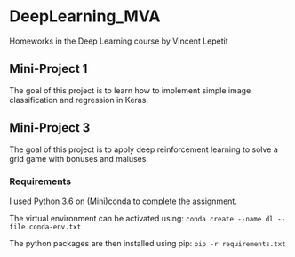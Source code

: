 # DeepLearning_MVA
Homeworks in the Deep Learning course by Vincent Lepetit

## Mini-Project 1
The goal of this project is to learn how to implement simple image classification and regression in Keras.

## Mini-Project 3
The goal of this project is to apply deep reinforcement learning to solve a grid game with bonuses and maluses.

### Requirements
I used Python 3.6 on (Mini)conda to complete the assignment.

The virtual environment can be activated using: ``conda create --name dl --file conda-env.txt``

The python packages are then installed using pip: ``pip -r requirements.txt``

